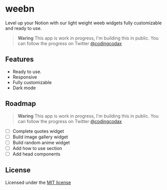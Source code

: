# weebn

Level up your Notion with our light weight weeb widgets fully customizable and ready to use.

> **Waring**
> This app is work in progress, I'm building this in public. You can follow the progress on Twitter [@codingcodax](https://twitter.com/codingcodax)

## Features

- Ready to use.
- Responsive
- Fully customizable
- Dark mode

## Roadmap

> **Waring**
> This app is work in progress, I'm building this in public. You can follow the progress on Twitter [@codingcodax](https://twitter.com/codingcodax)

- [ ] Complete quotes widget
- [ ] Build image gallery widget
- [ ] Build random anime widget
- [ ] Add how to use section
- [ ] Add head components

## License

Licensed under the [MIT license](./LICENSE.md)
